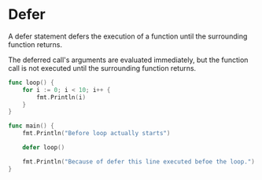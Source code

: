 # Defer

A defer statement defers the execution of a function until the surrounding function returns. 

The deferred call's arguments are evaluated immediately, but the function call is not executed until the surrounding function returns.

``` go
func loop() {
	for i := 0; i < 10; i++ {
		fmt.Println(i)
	}
}

func main() {
	fmt.Println("Before loop actually starts")

	defer loop()

	fmt.Println("Because of defer this line executed befoe the loop.")
}
```